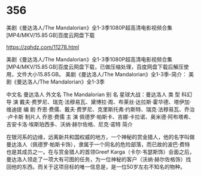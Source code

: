 # 356
美剧《曼达洛人/The Mandalorian》全1-3季1080P超高清电影视频合集[MP4/MKV/15.85 GB]百度云网盘下载

https://zqhdz.com/11278.html

美剧《曼达洛人/The Mandalorian》全1-3季1080P超高清电影视频合集[MP4/MKV/15.85 GB]百度云网盘下载，已做压缩处理，百度网盘下载后解压使用，文件大小15.85 GB。
美剧《曼达洛人/The Mandalorian》全1-3季-简介：
美剧《曼达洛人/The Mandalorian》全1-3季

中文名
曼达洛人
外文名
The Mandalorian
别    名
星球大战：曼达洛人
类    型
科幻
导    演
戴夫·费罗尼、瑞克·法穆易瓦、黛博拉·周、布莱丝·达拉斯·霍华德、塔伊加·维迪提
编    剧
乔恩·费儒、戴夫·费罗尼、克里斯托弗·约斯特、瑞克·法穆易瓦、乔治·卢卡斯
制片人
乔恩·费儒
主    演
佩德罗·帕斯卡、吉娜·卡拉诺、奥米德·阿布塔希、吉安卡洛·埃斯珀西多、沃纳·赫尔佐格、尼克·诺特
简介

在银河系的边缘，远离新共和国权威的地方，一个神秘的赏金猎人，他的名字叫做曼达洛人（佩德罗·帕斯卡饰），隶属于一个同名的危险部落，而已故的波巴·费特也是其成员之一。在与赏金猎人的首领Greef Karga（卡尔·韦瑟斯饰）会面之后，曼达洛人领走了一项大有可图的任务，为一位神秘的客户（沃纳·赫尔佐格饰）找回他的东西。而关于这项目标的唯一信息是，是一位50岁左右不知名的物种。
